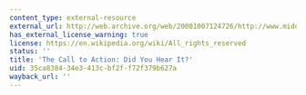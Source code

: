 ```yaml
---
content_type: external-resource
external_url: http://web.archive.org/web/20081007124726/http://www.middleweb.com/TechDefns.html
has_external_license_warning: true
license: https://en.wikipedia.org/wiki/All_rights_reserved
status: ''
title: 'The Call to Action: Did You Hear It?'
uid: 35ca8384-34e3-413c-bf2f-f72f379b627a
wayback_url: ''
---
```


